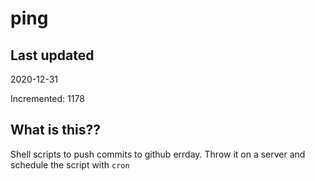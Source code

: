 # ping

## Last updated
2020-12-31

Incremented: 1178

## What is this??
Shell scripts to push commits to github errday. Throw it on a server and schedule the script with `cron`
